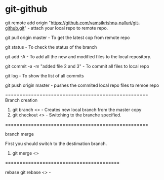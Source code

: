 # git-github


git remote add origin "https://github.com/vamsikrishna-nalluri/git-github.git" - attach your local repo to remote repo.

git pull origin master - To get the latest cop from remote repo

git status - To check the status of the branch

git add -A - To add all the new and modified files to the local repository.

git commit -a -m "added file 2 and 3" - To commit all files to local repo

git log - To show the list of all commits

git push origin master - pushes the commited local repo files to remoe repo

==================================================
Branch creation

1. git branch <<name>> - Creates new local branch from the master copy
2. git checkout <<name>> - Switching to the branche specified.


==================================================

branch merge

First you should switch to the destimation branch.

1. git merge <<name of the branch to merge>>


========================================

rebase
git rebase <<branchname>> - 
